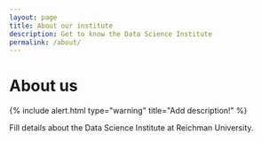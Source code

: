 ```yaml
---
layout: page
title: About our institute
description: Get to know the Data Science Institute
permalink: /about/
---
```


# About us

{% include alert.html type="warning" title="Add description!" %}

Fill details about the Data Science Institute at Reichman University.
